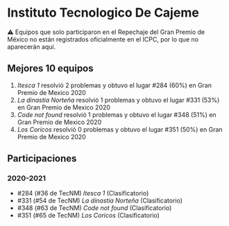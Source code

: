 # Instituto Tecnologico De Cajeme

:warning: Equipos que solo participaron en el Repechaje del Gran Premio de México no están registrados oficialmente en el ICPC, por lo que no aparecerán aquí.

## Mejores 10 equipos

1. _Itesca 1_ resolvió 2 problemas y obtuvo el lugar #284 (60%) en Gran Premio de Mexico 2020
1. _La dinastia Norteña_ resolvió 1 problemas y obtuvo el lugar #331 (53%) en Gran Premio de Mexico 2020
1. _Code not found_ resolvió 1 problemas y obtuvo el lugar #348 (51%) en Gran Premio de Mexico 2020
1. _Los Coricos_ resolvió 0 problemas y obtuvo el lugar #351 (50%) en Gran Premio de Mexico 2020

## Participaciones

### 2020-2021

- #284 (#36 de TecNM) _Itesca 1_ (Clasificatorio)
- #331 (#54 de TecNM) _La dinastia Norteña_ (Clasificatorio)
- #348 (#63 de TecNM) _Code not found_ (Clasificatorio)
- #351 (#65 de TecNM) _Los Coricos_ (Clasificatorio)



